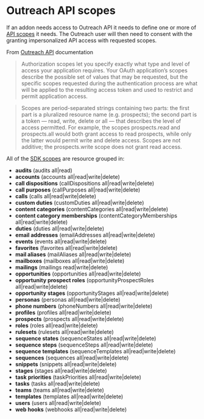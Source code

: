 <!-- omit in toc -->
# Outreach API scopes

If an addon needs access to Outreach API  it needs to define one or more of [API scopes](https://api.outreach.io/api/v2/docs#authorization) it needs. The Outreach user will then need to consent with the granting impersonalized API access with requested scopes.

From [Outreach API](https://api.outreach.io/api/v2/docs#authorization) documentation

> Authorization scopes let you specify exactly what type and level of access your application requires. Your OAuth application’s scopes describe the possible set of values that may be requested, but the specific scopes requested during the authentication process are what will be applied to the resulting access token and used to restrict and permit application access.

> Scopes are period-separated strings containing two parts: the first part is a pluralized resource name (e.g. prospects); the second part is a token — read, write, delete or all — that describes the level of access permitted. For example, the scopes prospects.read and prospects.all would both grant access to read prospects, while only the latter would permit write and delete access. Scopes are not additive; the prospects.write scope does not grant read access.



All of the [SDK scopes](https://github.com/getoutreach/clientxtsdk/blob/develop/src/store/scopes.ts) are resource grouped in:

- **audits** (audits all|read)
- **accounts** (accounts all|read|write|delete)
- **call dispositions** (callDispositions all|read|write|delete)
- **call purposes** (callPurposes all|read|write|delete)
- **calls** (calls all|read|write|delete)
- **custom duties** (customDuties all|read|write|delete)
- **content categories** (contentCategories all|read|write|delete)
- **content category memberships** (contentCategoryMemberships all|read|write|delete)
- **duties** (duties all|read|write|delete)
- **email addresses** (emailAddresses all|read|write|delete)
- **events** (events all|read|write|delete)
- **favorites** (favorites all|read|write|delete)
- **mail aliases** (mailAliases all|read|write|delete)
- **mailboxes** (mailboxes all|read|write|delete)
- **mailings** (mailings read|write|delete)
- **opportunities** (opportunities all|read|write|delete)
- **opportunity prospect roles** (opportunityProspectRoles all|read|write|delete)
- **opportunity stages** (opportunityStages all|read|write|delete)
- **personas** (personas all|read|write|delete)
- **phone numbers** (phoneNumbers all|read|write|delete)
- **profiles** (profiles all|read|write|delete)
- **prospects** (prospects all|read|write|delete)
- **roles** (roles all|read|write|delete)
- **rulesets** (rulesets all|read|write|delete)
- **sequence states** (sequenceStates all|read|write|delete)
- **sequence steps** (sequenceSteps all|read|write|delete)
- **sequence templates** (sequenceTemplates all|read|write|delete)
- **sequences** (sequences all|read|write|delete)
- **snippets** (snippets all|read|write|delete)
- **stages** (stages all|read|write|delete)
- **task priorities** (taskPriorities all|read|write|delete)
- **tasks** (tasks all|read|write|delete)
- **teams** (teams all|read|write|delete)
- **templates** (templates all|read|write|delete)
- **users** (users all|read|write|delete)
- **web hooks** (webhooks all|read|write|delete)
